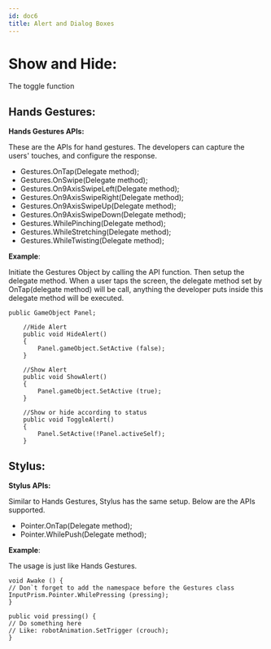 ```yaml
---
id: doc6
title: Alert and Dialog Boxes
---
```


# Show and Hide: 

The toggle function 

## Hands Gestures:

**Hands Gestures APIs:**

These are the APIs for hand gestures. The developers can capture the users' touches, and configure the response.

- Gestures.OnTap(Delegate method);
- Gestures.OnSwipe(Delegate method);
- Gestures.On9AxisSwipeLeft(Delegate method);
- Gestures.On9AxisSwipeRight(Delegate method);
- Gestures.On9AxisSwipeUp(Delegate method);
- Gestures.On9AxisSwipeDown(Delegate method);
- Gestures.WhilePinching(Delegate method);
- Gestures.WhileStretching(Delegate method);
- Gestures.WhileTwisting(Delegate method);

**Example**:

Initiate the Gestures Object by calling the API function. Then setup the delegate method. When a user taps the screen, the delegate method set by OnTap(delegate method) will be call, anything the developer puts inside this delegate method will be executed.

~~~~
public GameObject Panel; 

	//Hide Alert
	public void HideAlert()
	{
		Panel.gameObject.SetActive (false);
	}

	//Show Alert
	public void ShowAlert()
	{
		Panel.gameObject.SetActive (true);
	}

	//Show or hide according to status 
	public void ToggleAlert()
	{
		Panel.SetActive(!Panel.activeSelf);
	}
~~~~

## Stylus:
**Stylus APIs:**

Similar to Hands Gestures, Stylus has the same setup. Below are the APIs supported.

- Pointer.OnTap(Delegate method);
- Pointer.WhilePush(Delegate method);

**Example**:

The usage is just like Hands Gestures.
~~~~
void Awake () {
// Don`t forget to add the namespace before the Gestures class
InputPrism.Pointer.WhilePressing (pressing);
}

public void pressing() {
// Do something here
// Like: robotAnimation.SetTrigger (crouch);
}
~~~~
